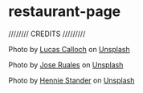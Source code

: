 # restaurant-page


//////// CREDITS /////////

Photo by <a href="https://unsplash.com/@dreiimos?utm_source=unsplash&utm_medium=referral&utm_content=creditCopyText">Lucas Calloch</a> on <a href="https://unsplash.com/s/photos/samurai?utm_source=unsplash&utm_medium=referral&utm_content=creditCopyText">Unsplash</a>
  
Photo by <a href="https://unsplash.com/@jaruales?utm_source=unsplash&utm_medium=referral&utm_content=creditCopyText">Jose Ruales</a> on <a href="https://unsplash.com/s/photos/nigiri?utm_source=unsplash&utm_medium=referral&utm_content=creditCopyText">Unsplash</a>

Photo by <a href="https://unsplash.com/@henniestander?utm_source=unsplash&utm_medium=referral&utm_content=creditCopyText">Hennie Stander</a> on <a href="https://unsplash.com/s/photos/sushi-chef?utm_source=unsplash&utm_medium=referral&utm_content=creditCopyText">Unsplash</a>
  
  